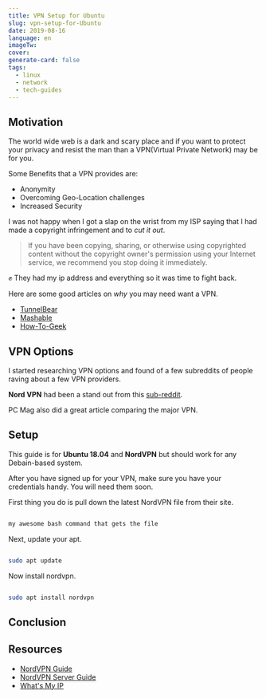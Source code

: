 ```yaml
---
title: VPN Setup for Ubuntu
slug: vpn-setup-for-Ubuntu
date: 2019-08-16
language: en
imageTw:
cover:
generate-card: false
tags:
  - linux
  - network
  - tech-guides
---
```


## Motivation

The world wide web is a dark and scary place and if you want to protect your privacy and resist the man than a VPN(Virtual Private Network) may be for you.

Some Benefits that a VPN provides are:

- Anonymity
- Overcoming Geo-Location challenges
- Increased Security

I was not happy when I got a slap on the wrist from my ISP saying that I had made a copyright infringement and to _cut it out_.

> If you have been copying, sharing, or otherwise using copyrighted content without the copyright owner's permission using your Internet service, we recommend you stop doing it immediately.

✊ They had my ip address and everything so it was time to fight back.

Here are some good articles on _why_ you may need want a VPN.

- [TunnelBear](https://www.tunnelbear.com/blog/always-use-a-vpn/)
- [Mashable]()
- [How-To-Geek](https://www.howtogeek.com/133680/htg-explains-what-is-a-vpn/)

## VPN Options

I started researching VPN options and found of a few subreddits of people raving about a few VPN providers.

**Nord VPN** had been a stand out from this [sub-reddit](https://www.reddit.com/r/VPNTorrents/comments/as2cgo/whats_the_best_vpn_for_torrenting/).

PC Mag also did a great article comparing the major VPN.

## Setup

This guide is for **Ubuntu 18.04** and **NordVPN** but should work for any Debain-based system.

After you have signed up for your VPN, make sure you have your credentials handy. You will need them soon.

First thing you do is pull down the latest NordVPN file from their site.

```bash

my awesome bash command that gets the file

```

Next, update your apt.

```bash

sudo apt update

```

Now install nordvpn.

```bash

sudo apt install nordvpn

```

## Conclusion

## Resources

- [NordVPN Guide]()
- [NordVPN Server Guide]()
- [What's My IP]()
